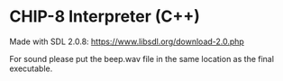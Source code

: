 # CHIP-8 Interpreter (C++)

Made with SDL 2.0.8: https://www.libsdl.org/download-2.0.php

For sound please put the beep.wav file in the same location as the final executable.
